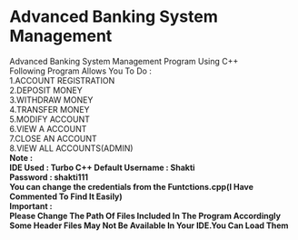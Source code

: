 # Advanced Banking System Management
Advanced Banking System Management Program Using C++<br>
Following Program Allows You To Do :<br>
1.ACCOUNT REGISTRATION<br>
2.DEPOSIT MONEY<br>
3.WITHDRAW MONEY<br>
4.TRANSFER MONEY<br>
5.MODIFY ACCOUNT<br>
6.VIEW A ACCOUNT<br>
7.CLOSE AN ACCOUNT<br>
8.VIEW ALL ACCOUNTS(ADMIN)<br>
<b>Note :<b><br> 
<b>IDE Used : Turbo C++</b>
<b>Default Username : Shakti</b><br>
<b>Password : shakti111</b><br>
<b>You can change the credentials from the Funtctions.cpp(I Have Commented To Find It Easily)</b><br>
<b>Important :</b><br>
<b>Please Change The Path Of Files Included In The Program Accordingly</b><br>
<b>Some Header Files May Not Be Available In Your IDE.You Can Load Them</b>
